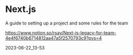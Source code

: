 # Next.js

A guide to setting up a project and some rules for the team

https://www.notion.so/rsay/Next-js-legacy-for-team-4e4f6740b6714812aa47a5f2570793c9?pvs=4

2023-06-22_13-53

